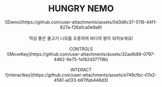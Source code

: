 <div align=center>
<h1>HUNGRY NEMO</h1>
  ![Demo](https://github.com/user-attachments/assets/0d3d6c37-5116-44f1-827a-f26a1ca0e9a8)</br></br>
  먹성 좋은 물고기 니모를 조종하여 바다의 왕이 되어보세요! </br>
</br>
  CONTROLS</br>
  ![MoveKey](https://github.com/user-attachments/assets/32aa1b88-0797-4462-9e75-1a162d37719b) </br>
</br>
INTERACT</br>
![interactkey](https://github.com/user-attachments/assets/e749cfbc-07e2-4581-a033-b611fab448d3)

</div>
